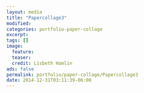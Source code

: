 ```yaml
---
layout: media
title: "Papercollage3"
modified:
categories: portfolio-paper-collage
excerpt:
tags: []
image:
  feature:
  teaser:
  credit: Lisbeth Hamlin
ads: false 
permalink: portfolio/paper-collage/Papercollage3
date: 2014-12-31T03:11:39-06:00
---
```



